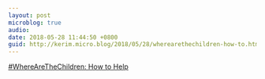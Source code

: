 ```yaml
---
layout: post
microblog: true
audio: 
date: 2018-05-28 11:44:50 +0800
guid: http://kerim.micro.blog/2018/05/28/wherearethechildren-how-to.html
---
```

[\#WhereAreTheChildren: How to Help](https://politicalcharge.org/2018/05/26/wherearethechildren-how-to-help/)
